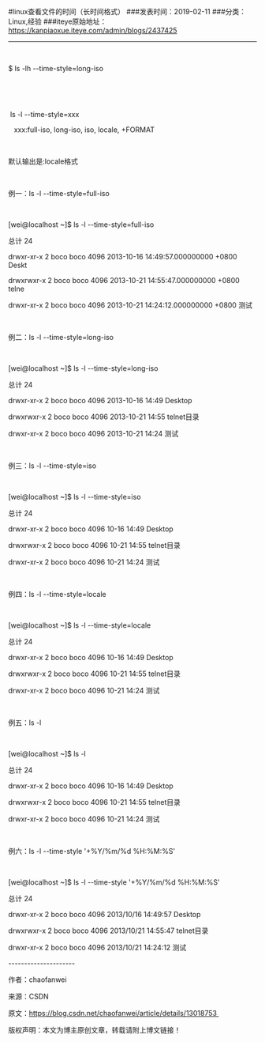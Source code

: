 #linux查看文件的时间（长时间格式）
###发表时间：2019-02-11
###分类：Linux,经验
###iteye原始地址：<a href="https://kanpiaoxue.iteye.com/admin/blogs/2437425" target="_blank">https://kanpiaoxue.iteye.com/admin/blogs/2437425</a>

---

<div class="iteye-blog-content-contain" style="font-size: 14px;"> 
 <p style="font-size: 14px;">&nbsp;</p> 
 <p style="font-size: 14px;">$ ls -lh --time-style=long-iso</p> 
 <p style="font-size: 14px;">&nbsp;</p> 
 <p style="font-size: 14px;">&nbsp;</p> 
 <p>&nbsp;ls -l --time-style=xxx</p> 
 <p>&nbsp; &nbsp;xxx:full-iso, long-iso, iso, locale, +FORMAT</p> 
 <p>&nbsp;</p> 
 <p>默认输出是:locale格式</p> 
 <p>&nbsp;</p> 
 <p>例一：ls -l --time-style=full-iso</p> 
 <p>&nbsp;</p> 
 <p>[wei@localhost ~]$ ls -l --time-style=full-iso</p> 
 <p>总计 24</p> 
 <p>drwxr-xr-x 2 boco boco 4096 2013-10-16 14:49:57.000000000 +0800 Deskt</p> 
 <p>drwxrwxr-x 2 boco boco 4096 2013-10-21 14:55:47.000000000 +0800 telne</p> 
 <p>drwxr-xr-x 2 boco boco 4096 2013-10-21 14:24:12.000000000 +0800 测试</p> 
 <p>&nbsp;</p> 
 <p>例二：ls -l --time-style=long-iso</p> 
 <p>&nbsp;</p> 
 <p>[wei@localhost ~]$ ls -l --time-style=long-iso</p> 
 <p>总计 24</p> 
 <p>drwxr-xr-x 2 boco boco 4096 2013-10-16 14:49 Desktop</p> 
 <p>drwxrwxr-x 2 boco boco 4096 2013-10-21 14:55 telnet目录</p> 
 <p>drwxr-xr-x 2 boco boco 4096 2013-10-21 14:24 测试</p> 
 <p>&nbsp;</p> 
 <p>例三：ls -l --time-style=iso</p> 
 <p>&nbsp;</p> 
 <p>[wei@localhost ~]$ ls -l --time-style=iso</p> 
 <p>总计 24</p> 
 <p>drwxr-xr-x 2 boco boco 4096 10-16 14:49 Desktop</p> 
 <p>drwxrwxr-x 2 boco boco 4096 10-21 14:55 telnet目录</p> 
 <p>drwxr-xr-x 2 boco boco 4096 10-21 14:24 测试</p> 
 <p>&nbsp;</p> 
 <p>例四：ls -l --time-style=locale</p> 
 <p>&nbsp;</p> 
 <p>[wei@localhost ~]$ ls -l --time-style=locale</p> 
 <p>总计 24</p> 
 <p>drwxr-xr-x 2 boco boco 4096 10-16 14:49 Desktop</p> 
 <p>drwxrwxr-x 2 boco boco 4096 10-21 14:55 telnet目录</p> 
 <p>drwxr-xr-x 2 boco boco 4096 10-21 14:24 测试</p> 
 <p>&nbsp;</p> 
 <p>例五：ls -l</p> 
 <p>&nbsp;</p> 
 <p>[wei@localhost ~]$ ls -l</p> 
 <p>总计 24</p> 
 <p>drwxr-xr-x 2 boco boco 4096 10-16 14:49 Desktop</p> 
 <p>drwxrwxr-x 2 boco boco 4096 10-21 14:55 telnet目录</p> 
 <p>drwxr-xr-x 2 boco boco 4096 10-21 14:24 测试</p> 
 <p>&nbsp;</p> 
 <p>例六：ls -l --time-style '+%Y/%m/%d %H:%M:%S'</p> 
 <p>&nbsp;</p> 
 <p>[wei@localhost ~]$ ls -l --time-style '+%Y/%m/%d %H:%M:%S'</p> 
 <p>总计 24</p> 
 <p>drwxr-xr-x 2 boco boco 4096 2013/10/16 14:49:57 Desktop</p> 
 <p>drwxrwxr-x 2 boco boco 4096 2013/10/21 14:55:47 telnet目录</p> 
 <p>drwxr-xr-x 2 boco boco 4096 2013/10/21 14:24:12 测试</p> 
 <p>---------------------&nbsp;</p> 
 <p>作者：chaofanwei&nbsp;</p> 
 <p>来源：CSDN&nbsp;</p> 
 <p>原文：<a href="https://blog.csdn.net/chaofanwei/article/details/13018753%20">https://blog.csdn.net/chaofanwei/article/details/13018753&nbsp;</a></p> 
 <p>版权声明：本文为博主原创文章，转载请附上博文链接！</p> 
</div>